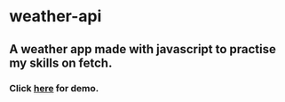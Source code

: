 # weather-api

## A weather app made with javascript to practise my skills on fetch.

### Click [here](https://petterfogel.github.io/weather-app-api/) for demo.
